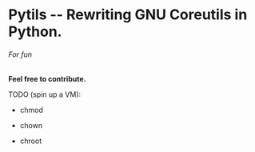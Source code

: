 # Pytils -- Rewriting GNU Coreutils in Python.
###### For fun

**Feel free to contribute.**

TODO (spin up a VM):

* chmod

* chown

* chroot
